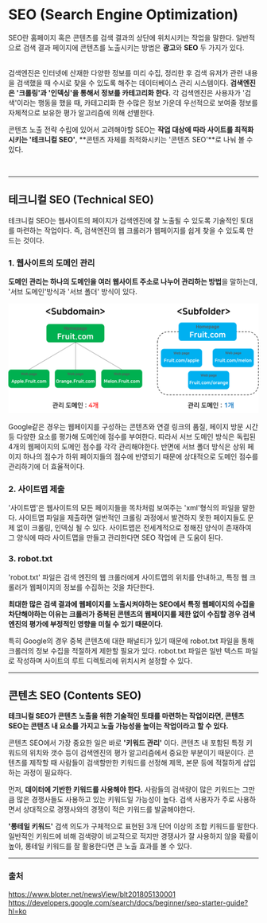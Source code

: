 # SEO (Search Engine Optimization)

SEO란 홈페이지 혹은 콘텐츠를 검색 결과의 상단에 위치시키는 작업을 말한다. 일반적으로 검색 결과 페이지에 콘텐츠를 노출시키는 방법은 **광고**와 **SEO** 두 가지가 있다.  
<br>

검색엔진은 인터넷에 산재한 다양한 정보를 미리 수집, 정리한 후 검색 유저가 관련 내용을 검색했을 때 수시로 찾을 수 있도록 해주는 데이터베이스 관리 시스템이다. **검색엔진은 '크롤링'과 '인덱싱'을 통해서 정보를 카테고리화 한다.** 각 검색엔진은 사용자가 '검색'이라는 행동을 했을 때, 카테고리화 한 수많은 정보 가운데 우선적으로 보여줄 정보를 자체적으로 보유한 평가 알고리즘에 의해 선별한다.
<br>

콘텐츠 노출 전략 수립에 있어서 고려해야할 SEO는 **작업 대상에 따라 사이트를 최적화시키는 '테크니컬 SEO'**, **콘텐츠 자체를 최적화시키는 '콘텐츠 SEO'**로 나눠 볼 수 있다.

<br>
<hr/>

## 테크니컬 SEO (Technical SEO)

테크니컬 SEO는 웹사이트의 페이지가 검색엔진에 잘 노출될 수 있도록 기술적인 토대를 마련하는 작업이다. 즉, 검색엔진의 웹 크롤러가 웹페이지를 쉽게 찾을 수 있도록 만드는 것이다.
<br>

### 1. 웹사이트의 도메인 관리
   **도메인 관리는 하나의 도메인을 여러 웹사이트 주소로 나누어 관리하는 방법**을 말하는데, '서브 도메인'방식과 '서브 폴더' 방식이 있다.

![도메인관리](/img/도메인관리.png)

Google같은 경우는 웹페이지를 구성하는 콘텐츠와 연결 링크의 품질, 페이지 방문 시간 등 다양한 요소를 평가해 도메인에 점수를 부여한다. 따라서 서브 도메인 방식은 독립된 4개의 웹페이지의 도메인 점수를 각각 관리해야한다. 반면에 서브 폴더 방식은 상위 페이지 하나의 점수가 하위 페이지들의 점수에 반영되기 때문에 상대적으로 도메인 점수를 관리하기에 더 효율적이다.

### 2. 사이트맵 제출

'사이트맵'은 웹사이트의 모든 페이지들을 목차처럼 보여주는 'xml'형식의 파일을 말한다. 사이트맵 파일을 제출하면 일반적인 크롤링 과정에서 발견하지 못한 페이지들도 문제 없이 크롤링, 인덱싱 될 수 있다. 사이트맵은 전세계적으로 정해진 양식이 존재하여 그 양식에 따라 사이트맵을 만들고 관리한다면 SEO 작업에 큰 도움이 된다.

### 3. robot.txt

'robot.txt' 파일은 검색 엔진의 웹 크롤러에게 사이트맵의 위치를 안내하고, 특정 웹 크롤러가 웹페이지의 정보를 수집하는 것을 차단한다.
<br>

**최대한 많은 검색 결과에 웹페이지를 노출시켜야하는 SEO에서 특정 웹페이지의 수집을 차단해야하는 이유는 크롤러가 중복된 콘텐츠의 웹페이지를 제한 없이 수집할 경우 검색엔진의 평가에 부정적인 영향을 미칠 수 있기 때문이다.**
<br>

특히 Google의 경우 중복 콘텐츠에 대한 패널티가 있기 때문에 robot.txt 파일을 통해 크롤러의 정보 수집을 적절하게 제한할 필요가 있다. robot.txt 파일은 일반 텍스트 파일로 작성하며 사이트의 루트 디렉토리에 위치시켜 설정할 수 있다.

<hr/>

## 콘텐츠 SEO (Contents SEO)

**테크니컬 SEO가 콘텐츠 노출을 위한 기술적인 토태를 마련하는 작업이라면, 콘텐츠 SEO는 콘텐츠 내 요소를 가지고 노출 가능성을 높이는 작업이라고 할 수 있다.**
<br>

콘텐츠 SEO에서 가장 중요한 일은 바로 **'키워드 관리'** 이다. 콘텐츠 내 포함된 특정 키워드의 위치와 갯수 등이 검색엔진의 평가 알고리즘에서 중요한 부분이기 때문이다. 콘텐츠를 제작할 때 사람들이 검색할만한 키워드를 선정해 제목, 본문 등에 적절하게 삽입하는 과정이 필요하다.
<br>

먼저, **데이터에 기반한 키워드를 사용해야 한다.** 사람들의 검색량이 많은 키워드는 그만큼 많은 경쟁사들도 사용하고 있는 키워드일 가능성이 높다. 검색 사용자가 주로 사용하면서 상대적으로 경쟁사와의 경쟁이 적은 키워드를 발굴해야한다.
<br>

**'롱테일 키워드'** 검색 의도가 구체적으로 표현된 3개 단어 이상의 조합 키워드를 말한다.
일반적인 키워드에 비해 검색량이 비교적으로 적지만 경쟁사가 잘 사용하지 않을 확률이 높아, 롱테일 키워드를 잘 활용한다면 큰 노출 효과를 볼 수 있다.

<hr/>

### 출처
https://www.bloter.net/newsView/blt201805130001   
https://developers.google.com/search/docs/beginner/seo-starter-guide?hl=ko
